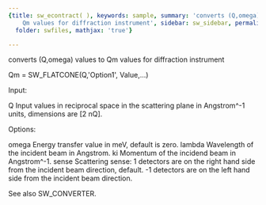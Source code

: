 ```yaml
---
{title: sw_econtract( ), keywords: sample, summary: 'converts (Q,omega) values to
    Qm values for diffraction instrument', sidebar: sw_sidebar, permalink: swfiles_sw_econtract.html,
  folder: swfiles, mathjax: 'true'}

---
```

  converts (Q,omega) values to Qm values for diffraction instrument
 
  Qm = SW_FLATCONE(Q,'Option1', Value,...) 
 
  Input:
 
  Q         Input values in reciprocal space in the scattering plane in
            Angstrom^-1 units, dimensions are [2 nQ].
 
  Options:
 
  omega     Energy transfer value in meV, default is zero.
  lambda    Wavelength of the incident beam in Angstrom.
  ki        Momentum of the incidend beam in Angstrom^-1.
  sense     Scattering sense:
                1       detectors are on the right hand side from the
                        incident beam direction, default.
               -1       detectors are on the left hand side from the
                        incident beam direction.
 
  See also SW_CONVERTER.
 
